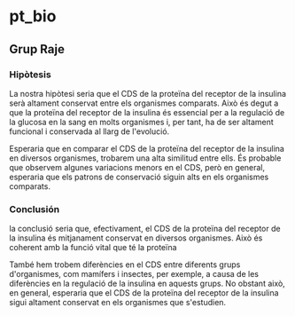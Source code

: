 # pt_bio

## Grup Raje

### Hipòtesis
La nostra hipòtesi seria que el CDS de la proteïna del receptor de la insulina serà altament conservat entre els organismes comparats. Això és degut a que la proteïna del receptor de la insulina és essencial per a la regulació de la glucosa en la sang en molts organismes i, per tant, ha de ser altament funcional i conservada al llarg de l'evolució.

Esperaria que en comparar el CDS de la proteïna del receptor de la insulina en diversos organismes, trobarem una alta similitud entre ells. És probable que observem algunes variacions menors en el CDS, però en general, esperaria que els patrons de conservació siguin alts en els organismes comparats.

### Conclusión

la conclusió seria que, efectivament, el CDS de la proteïna del receptor de la insulina és mitjanament conservat en diversos organismes. Això és coherent amb la funció vital que té la proteïna

També hem trobem diferències en el CDS entre diferents grups d'organismes, com mamífers i insectes, per exemple, a causa de les diferències en la regulació de la insulina en aquests grups. No obstant això, en general, esperaria que el CDS de la proteïna del receptor de la insulina sigui altament conservat en els organismes que s'estudien.